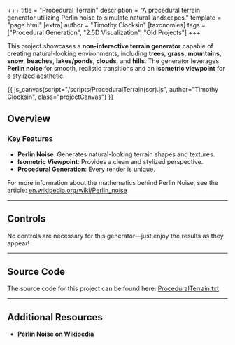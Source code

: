 +++
title = "Procedural Terrain"
description = "A procedural terrain generator utilizing Perlin noise to simulate natural landscapes."
template = "page.html"
[extra]
author = "Timothy Clocksin"
[taxonomies]
tags = ["Procedural Generation",  "2.5D Visualization", "Old Projects"]
+++

This project showcases a **non-interactive terrain generator** capable of creating natural-looking environments, including **trees**, **grass**, **mountains**, **snow**, **beaches**, **lakes/ponds**, **clouds**, and **hills**. The generator leverages **Perlin noise** for smooth, realistic transitions and an **isometric viewpoint** for a stylized aesthetic.

{{ js_canvas(script="/scripts/ProceduralTerrain(scr).js", author="Timothy Clocksin", class="projectCanvas") }}

## Overview

### Key Features

- **Perlin Noise**: Generates natural-looking terrain shapes and textures.
- **Isometric Viewpoint**: Provides a clean and stylized perspective.
- **Procedural Generation**: Every render is unique.

For more information about the mathematics behind Perlin Noise, see the article:
[en.wikipedia.org/wiki/Perlin_noise](https://en.wikipedia.org/wiki/Perlin_noise)

---

## Controls

No controls are necessary for this generator—just enjoy the results as they appear!

---

## Source Code

The source code for this project can be found here:
[ProceduralTerrain.txt](../Files/ProceduralTerrain.txt)

---

## Additional Resources

- **[Perlin Noise on Wikipedia](https://en.wikipedia.org/wiki/Perlin_noise)**
